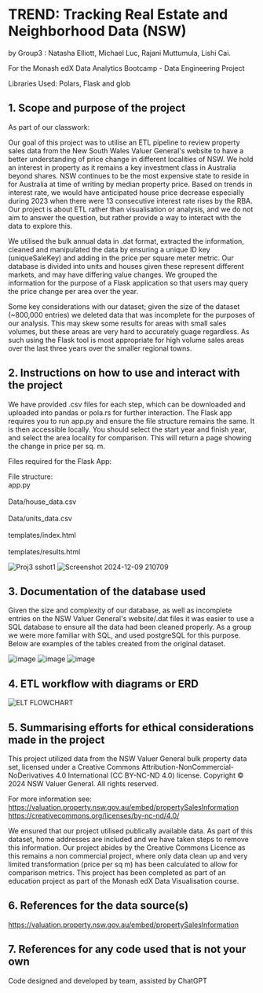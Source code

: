 # TREND: Tracking Real Estate and Neighborhood Data (NSW)
by Group3 : Natasha Elliott, Michael Luc, Rajani Muttumula, Lishi Cai.

For the Monash edX Data Analytics Bootcamp - Data Engineering Project

Libraries Used:
Polars, Flask and glob

## 1. Scope and purpose of the project

As part of our classwork:

Our goal of this project was to utilise an ETL pipeline to review property sales data from the New South Wales Valuer General's website to have a better understanding of price change in different localities of NSW. 
We hold an interest in property as it remains a key investment class in Australia beyond shares. NSW continues to be the most expensive state to reside in for Australia at time of writing by median property price.
Based on trends in interest rate, we would have anticipated house price decrease especially during 2023 when there were 13 consecutive interest rate rises by the RBA. Our project is about ETL rather than visualisation or analysis, and we do not aim to answer the question, but rather provide a way to interact with the data to explore this.


We utilised the bulk annual data in .dat format, extracted the information, cleaned and manipulated the data by ensuring a unique ID key (uniqueSaleKey) and adding in the price per square meter metric.
Our database is divided into units and houses given these represent different markets, and may have differing value changes.
We grouped the information for the purpose of a Flask application so that users may query the price change per area over the year.


Some key considerations with our dataset; given the size of the dataset (~800,000 entries) we deleted data that was incomplete for the purposes of our analysis. This may skew some results for areas with small sales volumes, but these areas are very hard to accurately guage regardless. As such using the Flask tool is most appropriate for high volume sales areas over the last three years over the smaller regional towns.


## 2. Instructions on how to use and interact with the project


We have provided .csv files for each step, which can be downloaded and uploaded into pandas or pola.rs for further interaction.
The Flask app requires you to run app.py and ensure the file structure remains the same. 
It is then accessible locally. You should select the start year and finish year, and select the area locality for comparison. 
This will return a page showing the change in price per sq. m.


Files required for the Flask App: 


File structure:
<br> app.py </br>
<br> Data/house_data.csv </br>
<br> Data/units_data.csv </br>
<br> templates/index.html </br>
<br> templates/results.html </br>


![Proj3 sshot1](https://github.com/user-attachments/assets/de68049f-30ad-4a60-b595-88dba9029d1b)
![Screenshot 2024-12-09 210709](https://github.com/user-attachments/assets/1187530b-2242-42a6-be5d-23f770a0967c)


## 3. Documentation of the database used


Given the size and complexity of our database, as well as incomplete entries on the NSW Valuer General's website/.dat files it was easier to use a SQL database to ensure all the data had been cleaned properly.
As a group we were more familiar with SQL, and used postgreSQL for this purpose. 
Below are examples of the tables created from the original dataset.


![image](https://github.com/user-attachments/assets/e042a851-481e-4315-9c68-c4a6218c1b4a)
![image](https://github.com/user-attachments/assets/f0117cd6-7fcc-4f45-bc63-2875f3f5b43a)
![image](https://github.com/user-attachments/assets/a1c439a4-36e1-4d9b-8276-3e6e4a7e5c4a)


## 4. ETL workflow with diagrams or ERD


![ELT FLOWCHART](https://github.com/user-attachments/assets/3886d70c-55d7-4e68-a60f-216dfd980dd2)


## 5. Summarising efforts for ethical considerations made in the project


This project utilized data from the NSW Valuer General bulk property data set, licensed under a Creative Commons Attribution-NonCommercial-NoDerivatives 4.0 International (CC BY-NC-ND 4.0) license.
Copyright © 2024 NSW Valuer General. All rights reserved. 


For more information see:
https://valuation.property.nsw.gov.au/embed/propertySalesInformation
https://creativecommons.org/licenses/by-nc-nd/4.0/


We ensured that our project utilised publically available data. As part of this dataset, home addresses are included and we have taken steps to remove this information. 
Our project abides by the Creative Commons Licence as this remains a non commercial project, where only data clean up and very limited transformation (price per sq m) has been calculated to allow for comparison
metrics. This project has been completed as part of an education project as part of the Monash edX Data Visualisation course.


## 6. References for the data source(s)


https://valuation.property.nsw.gov.au/embed/propertySalesInformation


## 7. References for any code used that is not your own


Code designed and developed by team, assisted by ChatGPT



